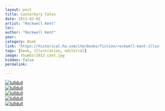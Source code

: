 ```yaml
---
layout: post
title: Canterbury Tales
date: 2013-02-02
artist: "Rockwell Kent"
loc: 
author: "Rockwell Kent"
year: 
category: Book
link: "https://historical.ha.com/itm/books/fiction/rockwell-kent-illustrator-geoffrey-chaucer-canterbury-tales-garden-city-garden-city-publishing-/a/201214-91070.s"
tags: [book, illustration, editorial]
image: thumbs/2013_cant.jpg
hidden: false
permalink:

---
```



<div class="post_image">
	<a href="{{ site.baseurl }}/images/posts/2013_cant/001.jpg" target="_blank">
	<img src="{{ site.baseurl }}/images/posts/2013_cant/001.jpg" alt="lulldull"></a>
</div>

<div class="post_image">
	<a href="{{ site.baseurl }}/images/posts/2013_cant/002.jpg" target="_blank">
	<img src="{{ site.baseurl }}/images/posts/2013_cant/002.jpg" alt="lulldull"></a>
</div>

<div class="post_image">
	<a href="{{ site.baseurl }}/images/posts/2013_cant/003.jpg" target="_blank">
	<img src="{{ site.baseurl }}/images/posts/2013_cant/003.jpg" alt="lulldull"></a>
</div>

<div class="post_image">
	<a href="{{ site.baseurl }}/images/posts/2013_cant/004.jpg" target="_blank">
	<img src="{{ site.baseurl }}/images/posts/2013_cant/004.jpg" alt="lulldull"></a>
</div>

<div class="post_image">
	<a href="{{ site.baseurl }}/images/posts/2013_cant/005.jpg" target="_blank">
	<img src="{{ site.baseurl }}/images/posts/2013_cant/005.jpg" alt="lulldull"></a>
</div>
